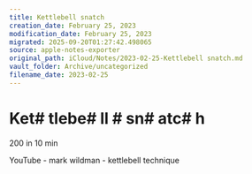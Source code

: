 ```yaml
---
title: Kettlebell snatch
creation_date: February 25, 2023
modification_date: February 25, 2023
migrated: 2025-09-20T01:27:42.498065
source: apple-notes-exporter
original_path: iCloud/Notes/2023-02-25-Kettlebell snatch.md
vault_folder: Archive/uncategorized
filename_date: 2023-02-25
---
```



# Ket# tlebe# ll # sn# atc# h

200 in 10 min

YouTube - mark wildman  - kettlebell technique 
